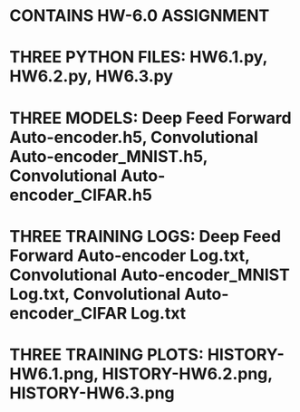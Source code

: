 # CONTAINS HW-6.0 ASSIGNMENT
# THREE PYTHON FILES: HW6.1.py, HW6.2.py, HW6.3.py
# THREE MODELS: Deep Feed Forward Auto-encoder.h5, Convolutional Auto-encoder_MNIST.h5, Convolutional Auto-encoder_CIFAR.h5
# THREE TRAINING LOGS: Deep Feed Forward Auto-encoder Log.txt, Convolutional Auto-encoder_MNIST Log.txt, Convolutional Auto-encoder_CIFAR Log.txt
# THREE TRAINING PLOTS: HISTORY-HW6.1.png, HISTORY-HW6.2.png, HISTORY-HW6.3.png
